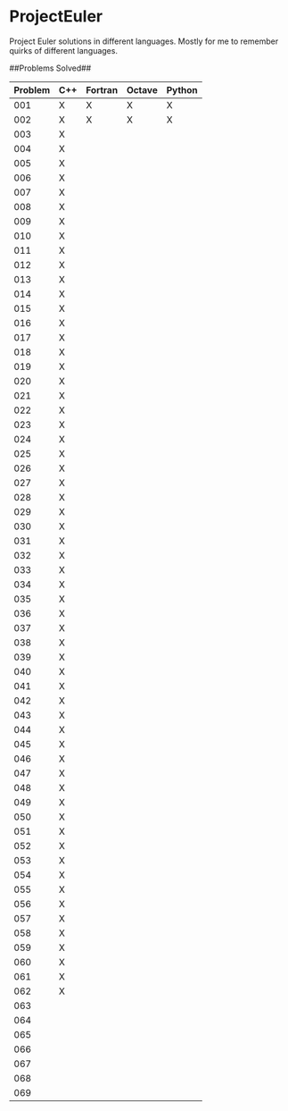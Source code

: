 # ProjectEuler
Project Euler solutions in different languages.  Mostly for me to remember quirks of different languages.


##Problems Solved##

| Problem | C++ | Fortran | Octave | Python | 
|---------|-----|---------|--------|--------|
| 001     | X   | X       | X      | X      |
| 002     | X   | X       | X      | X      |
| 003     | X   |         |        |        |
| 004     | X   |         |        |        |
| 005     | X   |         |        |        |
| 006     | X   |         |        |        |
| 007     | X   |         |        |        |
| 008     | X   |         |        |        |
| 009     | X   |         |        |        |
| 010     | X   |         |        |        |
| 011     | X   |         |        |        |
| 012     | X   |         |        |        |
| 013     | X   |         |        |        |
| 014     | X   |         |        |        |
| 015     | X   |         |        |        |
| 016     | X   |         |        |        |
| 017     | X   |         |        |        |
| 018     | X   |         |        |        |
| 019     | X   |         |        |        |
| 020     | X   |         |        |        |
| 021     | X   |         |        |        |
| 022     | X   |         |        |        |
| 023     | X   |         |        |        |
| 024     | X   |         |        |        |
| 025     | X   |         |        |        |
| 026     | X   |         |        |        |
| 027     | X   |         |        |        |
| 028     | X   |         |        |        |
| 029     | X   |         |        |        |
| 030     | X   |         |        |        |
| 031     | X   |         |        |        |
| 032     | X   |         |        |        |
| 033     | X   |         |        |        |
| 034     | X   |         |        |        |
| 035     | X   |         |        |        |
| 036     | X   |         |        |        |
| 037     | X   |         |        |        |
| 038     | X   |         |        |        |
| 039     | X   |         |        |        |
| 040     | X   |         |        |        |
| 041     | X   |         |        |        |
| 042     | X   |         |        |        |
| 043     | X   |         |        |        |
| 044     | X   |         |        |        |
| 045     | X   |         |        |        |
| 046     | X   |         |        |        |
| 047     | X   |         |        |        |
| 048     | X   |         |        |        |
| 049     | X   |         |        |        |
| 050     | X   |         |        |        |
| 051     | X   |         |        |        |
| 052     | X   |         |        |        |
| 053     | X   |         |        |        |
| 054     | X   |         |        |        |
| 055     | X   |         |        |        |
| 056     | X   |         |        |        |
| 057     | X   |         |        |        |
| 058     | X   |         |        |        |
| 059     | X   |         |        |        |
| 060     | X   |         |        |        |
| 061     | X   |         |        |        |
| 062     | X   |         |        |        |
| 063     |     |         |        |        |
| 064     |     |         |        |        |
| 065     |     |         |        |        |
| 066     |     |         |        |        |
| 067     |     |         |        |        |
| 068     |     |         |        |        |
| 069     |     |         |        |        |

